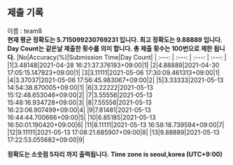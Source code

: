 


  
## 제출 기록  
이름 : team8  
**현재 평균 정확도는 5.715099230769231 입니다. 최고 정확도는 9.88889 입니다.**  
**Day Count는 같은날 제출한 횟수를 의미 합니다. 총 제출 횟수는 100번으로 제한 됩니다.**
|No|Accuracy(%)|Submission Time|Day Count|
| :---: | :---: | :---: | :---: |
|1|3.48148|2021-04-28 16:21:37.376193+09:00|1|
|2|4.88889|2021-04-30 17:05:15.147923+09:00|1|
|3|3.11111|2021-05-06 17:30:09.461313+09:00|1|
|4|3.37037|2021-05-06 17:56:45.983067+09:00|2|
|5|3.33333|2021-05-13 14:54:38.870005+09:00|1|
|6|3.22222|2021-05-13 15:12:48.653046+09:00|2|
|7|3.55556|2021-05-13 15:48:16.934728+09:00|3|
|8|7.55556|2021-05-13 16:23:06.907499+09:00|4|
|9|7.81481|2021-05-13 16:44:44.700666+09:00|5|
|10|6.85185|2021-05-13 16:50:01.190420+09:00|6|
|11|8.11111|2021-05-13 16:58:18.739594+09:00|7|
|12|9.11111|2021-05-13 17:08:21.685907+09:00|8|
|13|9.88889|2021-05-13 17:22:53.055682+09:00|9|


**정확도는 소숫점 5자리 까지 출력됩니다.**
**Time zone is seoul,korea (UTC+9:00)**

